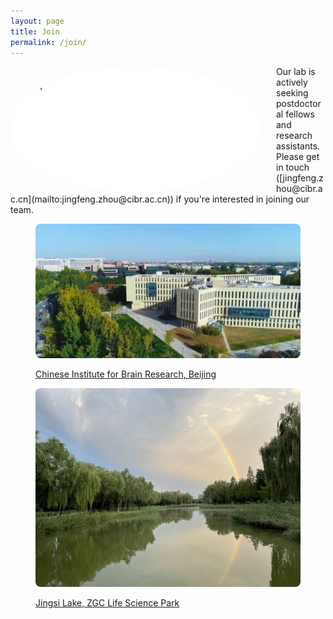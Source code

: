 ```yaml
---
layout: page
title: Join
permalink: /join/
---
```



<!--[招聘实验室管理员、技术员和博士后](hiring.md)-->


<img align="left" width="400" style="margin-right:25px; border-radius: 50%; border: 0px solid #6495ED;" src="/assets/join_us.gif" />
Our lab is actively seeking postdoctoral fellows and research assistants. Please get in touch ([jingfeng.zhou@cibr.ac.cn](mailto:jingfeng.zhou@cibr.ac.cn)) if you're interested in joining our team.<br clear="left" />


<figure>

  <p align="center">
   <a href="http://www.cibr.ac.cn/">
    <img width="800" style="border-radius:8px; border:0px solid #6495ED" src="/assets/CIBR_pic.jpg">
    <figcaption>Chinese Institute for Brain Research, Beijing</figcaption>
   </a>
  </p>
  
</figure>


<figure>

  <p align="center">
   <a href="http://www.cibr.ac.cn/">
    <img width="800" style="border-radius:8px; border:0px solid #6495ED" src="/assets/ZGC_life_sci_park1.jpg">
    <figcaption>Jingsi Lake, ZGC Life Science Park</figcaption>
   </a>
  </p>
  
</figure>

